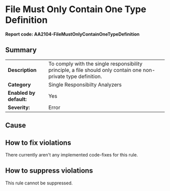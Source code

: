 # File Must Only Contain One Type Definition
**Report code: AA2104-FileMustOnlyContainOneTypeDefinition**

## Summary
<table>
<tr>
  <td><strong>Description</strong></td>
  <td>To comply with the single responsibility principle, a file should only contain one non-private type definition.</td>
</tr>
<tr>
  <td><strong>Category</strong></td>
  <td>Single Responsibilty Analyzers</td>
</tr>
<tr>
  <td><strong>Enabled by default:</strong></td>
  <td>Yes</td>
</tr>
<tr>
  <td><strong>Severity:</strong></td>
  <td>Error</td>
</tr>
</table>

## Cause



## How to fix violations

There currently aren't any implemented code-fixes for this rule.

## How to suppress violations

This rule cannot be suppressed.
